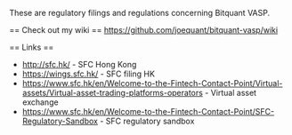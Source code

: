 These are regulatory filings and regulations concerning Bitquant VASP.

== Check out my wiki ==
https://github.com/joequant/bitquant-vasp/wiki

== Links ==
* http://sfc.hk/ - SFC Hong Kong
* https://wings.sfc.hk/ - SFC filing HK
* https://www.sfc.hk/en/Welcome-to-the-Fintech-Contact-Point/Virtual-assets/Virtual-asset-trading-platforms-operators - Virtual asset exchange
* https://www.sfc.hk/en/Welcome-to-the-Fintech-Contact-Point/SFC-Regulatory-Sandbox - SFC regulatory sandbox
